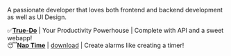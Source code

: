 A passionate developer that loves both frontend and backend development as well as UI Design.

✅[**True-Do**](https://truedositetmp-1-c0868472.deta.app/) | Your Productivity Powerhouse | Complete with API and a sweet webapp! <br>
😴[**Nap Time**](https://github.com/mulitate4/Nap-Time) | [download](https://github.com/mulitate4/Nap-Time/raw/main/current-apk/Nap-Time.apk) | Create alarms like creating a timer!
